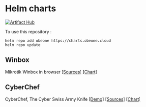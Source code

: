 # Helm charts

[![Artifact Hub](https://img.shields.io/endpoint?url=https://artifacthub.io/badge/repository/obeone)](https://artifacthub.io/packages/search?repo=obeone)

To use this repository :

```console
helm repo add obeone https://charts.obeone.cloud
helm repo update
```

## Winbox

Mikrotik Winbox in browser [[Sources]](https://github.com/obeone/winbox-docker) [[Chart]](charts/winbox)

## CyberChef

CyberChef, The Cyber Swiss Army Knife [[Demo]](https://gchq.github.io/cyberchef) [[Sources]](https://github.com/gchq/CyberChef) [[Chart]](charts/cyberchef)
